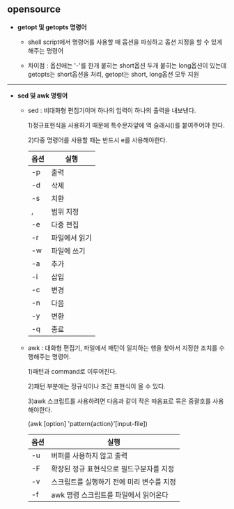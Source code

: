 ## opensource


-  **getopt 및 getopts 명령어**

    - shell script에서 명령어를 사용할 때 옵션을 파싱하고 옵션 지정을 할 수 있게 해주는 명령어

    - 차이점 : 옵션에는 '-'를 한개 붙히는 short옵션 두개 붙히는 long옵션이 있는데 getopts는 short옵션을 처리, getopt는 short, long옵션 모두 지원
    

    
****
-  **sed 및 awk 명령어**

    - sed : 비대화형 편집기이며 하나의 입력이 하나의 출력을 내보낸다.
    
        1)정규표현식을 사용하기 때문에 특수문자앞에 역 슬래시(\)를 붙여주어야 한다.
        
        2)다중 명령어를 사용할 때는 반드시 e를 사용해야한다.
        
        |옵션|실행|
        |----|----|
        |-p |출력|
        |-d |삭제|
        |-s|치환|
        |,|범위 지정|
        |-e|다중 편집|
        |-r|파일에서 읽기|
        |-w|파일에 쓰기|
        |-a|추가|
        |-i|삽입|
        |-c|변경|
        |-n|다음|
        |-y|변환|
        |-q|종료
        
        
    - awk : 대화형 편집기, 파일에서 패턴이 일치하는 행을 찾아서 지정한 조치를 수행해주는 명령어.

        1)패턴과 command로 이루어진다.
        
        2)패턴 부분에는 정규식이나 조건 표현식이 올 수 있다.
        
        3)awk 스크립트를 사용하려면 다음과 같이 작은 따옴표로 묶은 중괄호를 사용해야한다.
       
        (awk [option] 'pattern{action}'[input-file])
        
        |옵션|실행|
        |---|---|
        |-u|버퍼를 사용하지 않고 출력|
        |-F|확장된 정규 표현식으로 필드구분자를 지정|
        |-v|스크립트를 실행하기 전에 미리 변수를 지정|
        |-f|awk 명령 스크립트를 파일에서 읽어온다|
        
        
